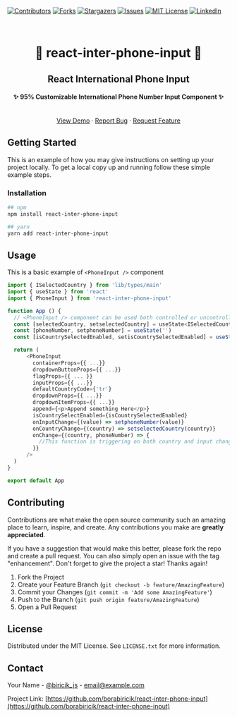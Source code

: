 <!-- Improved compatibility of back to top link: See: https://github.com/borabiricik/react-inter-phone-input/pull/73 -->

<a name="readme-top"></a>

[![Contributors][contributors-shield]][contributors-url]
[![Forks][forks-shield]][forks-url]
[![Stargazers][stars-shield]][stars-url]
[![Issues][issues-shield]][issues-url]
[![MIT License][license-shield]][license-url]
[![LinkedIn][linkedin-shield]][linkedin-url]

<!-- PROJECT LOGO -->
<br /> 
<div align="center">
  <!-- <a href="https://github.com/borabiricik/react-inter-phone-input">
    <img src="images/logo.png" alt="Logo" width="80" height="80">
  </a> -->
  <h1 align="center">🚀 react-inter-phone-input 🚀</h3>
  <h2 align="center">React International Phone Input</h2>
  <h4 align='center'>✨ 95% Customizable International Phone Number Input Component ✨</h3>

  <p align="center">
    <!-- <a href="https://github.com/borabiricik/react-inter-phone-input"><strong>Explore the docs »</strong></a> -->
    <br />
    <a href="https://github.com/borabiricik/react-inter-phone-input">View Demo</a>
    ·
    <a href="https://github.com/borabiricik/react-inter-phone-input/issues">Report Bug</a>
    ·
    <a href="https://github.com/borabiricik/react-inter-phone-input/issues">Request Feature</a>
  </p>
</div>

<!-- GETTING STARTED -->

## Getting Started

This is an example of how you may give instructions on setting up your project locally.
To get a local copy up and running follow these simple example steps.

### Installation

```sh
## npm
npm install react-inter-phone-input

## yarn
yarn add react-inter-phone-input
```

<!-- USAGE EXAMPLES -->

## Usage

This is a basic example of `<PhoneInput />` component

```javascript
import { ISelectedCountry } from 'lib/types/main'
import { useState } from 'react'
import { PhoneInput } from 'react-inter-phone-input'

function App () {
  // <PhoneInput /> component can be used both controlled or uncontrolled
  const [selectedCountry, setselectedCountry] = useState<ISelectedCountry | null>(null)
  const [phoneNumber, setphoneNumber] = useState('')
  const [isCountrySelectedEnabled, setisCountrySelectedEnabled] = useState(true)

  return (
      <PhoneInput
        containerProps={{ ...}}
        dropdownButtonProps={{ ...}}
        flagProps={{ ... }}
        inputProps={{ ...}}
        defaultCountryCode={'tr'}
        dropdownProps={{ ...}}
        dropdownItemProps={{ ...}}
        append={<p>Append something Here</p>}
        isCountrySelectEnabled={isCountrySelectedEnabled}
        onInputChange={(value) => setphoneNumber(value)}
        onCountryChange={(country) => setselectedCountry(country)}
        onChange={(country, phoneNumber) => {
          //This function is triggering on both country and input change
        }}
      />
  )
}

export default App
```

<!-- ROADMAP -->

<!-- ## Roadmap

- [x] Add Changelog
- [x] Add back to top links
- [ ] Add Additional Templates w/ Examples
- [ ] Add "components" document to easily copy & paste sections of the readme
- [ ] Multi-language Support
  - [ ] Chinese
  - [ ] Spanish

See the [open issues](https://github.com/borabiricik/react-inter-phone-input/issues) for a full list of proposed features (and known issues).

<p align="right">(<a href="#readme-top">back to top</a>)</p> -->

<!-- CONTRIBUTING -->

## Contributing

Contributions are what make the open source community such an amazing place to learn, inspire, and create. Any contributions you make are **greatly appreciated**.

If you have a suggestion that would make this better, please fork the repo and create a pull request. You can also simply open an issue with the tag "enhancement".
Don't forget to give the project a star! Thanks again!

1. Fork the Project
2. Create your Feature Branch (`git checkout -b feature/AmazingFeature`)
3. Commit your Changes (`git commit -m 'Add some AmazingFeature'`)
4. Push to the Branch (`git push origin feature/AmazingFeature`)
5. Open a Pull Request

<!-- LICENSE -->

## License

Distributed under the MIT License. See `LICENSE.txt` for more information.

<!-- CONTACT -->

## Contact

Your Name - [@biricik_js](https://twitter.com/biricik_js) - email@example.com

Project Link: [https://github.com/borabiricik/react-inter-phone-input](https://github.com/borabiricik/react-inter-phone-input)

[contributors-shield]: https://img.shields.io/github/contributors/othneildrew/Best-README-Template.svg?style=for-the-badge
[contributors-url]: https://github.com/borabiricik/react-inter-phone-input/graphs/contributors
[forks-shield]: https://img.shields.io/github/forks/othneildrew/Best-README-Template.svg?style=for-the-badge
[forks-url]: https://github.com/borabiricik/react-inter-phone-input/network/members
[stars-shield]: https://img.shields.io/github/stars/othneildrew/Best-README-Template.svg?style=for-the-badge
[stars-url]: https://github.com/borabiricik/react-inter-phone-input/stargazers
[issues-shield]: https://img.shields.io/github/issues/othneildrew/Best-README-Template.svg?style=for-the-badge
[issues-url]: https://github.com/borabiricik/react-inter-phone-input/issues
[license-shield]: https://img.shields.io/github/license/othneildrew/Best-README-Template.svg?style=for-the-badge
[license-url]: https://github.com/borabiricik/react-inter-phone-input/blob/master/LICENSE.txt
[linkedin-shield]: https://img.shields.io/badge/-LinkedIn-black.svg?style=for-the-badge&logo=linkedin&colorB=555
[linkedin-url]: https://www.linkedin.com/in/bora-biricik-6b16181b0/
